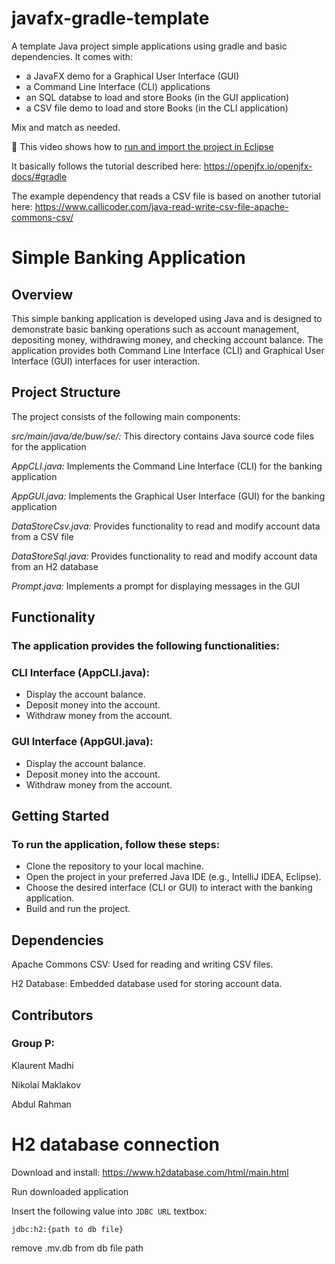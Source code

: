 # javafx-gradle-template

A template Java project simple applications using gradle and basic dependencies. It comes with:
- a JavaFX demo for a Graphical User Interface (GUI)
- a Command Line Interface (CLI) applications
- an SQL databse to load and store Books (in the GUI application) 
- a CSV file demo to load and store Books (in the CLI application)

Mix and match as needed.

📼 This video shows how to [run and import the project in Eclipse](https://youtu.be/9bqYSYh-G1A)

It basically follows the tutorial described here: https://openjfx.io/openjfx-docs/#gradle

The example dependency that reads a CSV file is based on another tutorial here: https://www.callicoder.com/java-read-write-csv-file-apache-commons-csv/

# Simple Banking Application

## Overview

This simple banking application is developed using Java and is designed to demonstrate basic banking operations such as account management, depositing money, withdrawing money, and checking account balance. The application provides both Command Line Interface (CLI) and Graphical User Interface (GUI) interfaces for user interaction.

## Project Structure

The project consists of the following main components:

_src/main/java/de/buw/se/:_ This directory contains Java source code files for the application

_AppCLI.java:_ Implements the Command Line Interface (CLI) for the banking application

_AppGUI.java:_ Implements the Graphical User Interface (GUI) for the banking application

_DataStoreCsv.java:_ Provides functionality to read and modify account data from a CSV file

_DataStoreSql.java:_ Provides functionality to read and modify account data from an H2 database

_Prompt.java:_ Implements a prompt for displaying messages in the GUI

## Functionality

### The application provides the following functionalities:

### CLI Interface (AppCLI.java):

- Display the account balance.
- Deposit money into the account.
- Withdraw money from the account.

### GUI Interface (AppGUI.java):

- Display the account balance.
- Deposit money into the account.
- Withdraw money from the account.

## Getting Started

### To run the application, follow these steps:

- Clone the repository to your local machine.
- Open the project in your preferred Java IDE (e.g., IntelliJ IDEA, Eclipse).
- Choose the desired interface (CLI or GUI) to interact with the banking application.
- Build and run the project.

## Dependencies

Apache Commons CSV: Used for reading and writing CSV files.

H2 Database: Embedded database used for storing account data.

## Contributors

### Group P:

Klaurent Madhi

Nikolai Maklakov

Abdul Rahman

# H2 database connection
Download and install: https://www.h2database.com/html/main.html

Run downloaded application

Insert the following value into `JDBC URL` textbox:

```
jdbc:h2:{path to db file}
```
remove .mv.db from db file path
